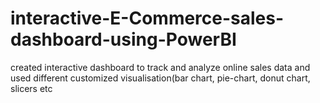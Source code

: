 # interactive-E-Commerce-sales-dashboard-using-PowerBI
created interactive dashboard to track and analyze online sales data and used different customized visualisation(bar chart, pie-chart, donut chart, slicers etc
